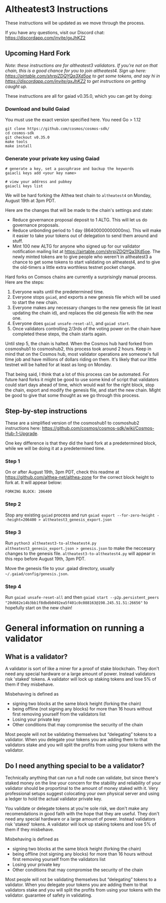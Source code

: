 # Altheatest3 Instructions

These instructions will be updated as we move through the process.

If you have any questions, visit our Discord chat: https://discordapp.com/invite/gxJhKZ2

## Upcoming Hard Fork

_Note: these instructions are for altheatest3 validators. If you're not on that chain, this is a good chance for you to join altheatest4. Sign up here: https://airtable.com/shrpjZDQYQa3Xd5oe to get some tokens, and say hi in https://discordapp.com/invite/gxJhKZ2 to get instructions on getting caught up._

These instructions are all for gaiad v0.35.0, which you can get by doing:

### Download and build Gaiad

You must use the exact version specified here. You need Go > 1.12

```
git clone https://github.com/cosmos/cosmos-sdk/
cd cosmos-sdk
git checkout v0.35.0
make tools
make install
```

### Generate your private key using Gaiad

```
# generate a key, set a passphrase and backup the keywords
gaiacli keys add <your key name>

# view your address and pubkey
gaiacli keys list
```

We will be hard forking the Althea test chain to `altheatest4` on Monday, August 19th at 3pm PDT.

Here are the changes that will be made to the chain's settings and state:

- Reduce governance proposal deposit to 1 ALTG. This will let us do governance proposals.
- Reduce unbonding period to 1 day (86400000000000ns). This will make it easier to take your tokens out of delegation to send them around and stuff.
- Mint 100 new ALTG for anyone who signed up for our validator notification mailing list at https://airtable.com/shrpjZDQYQa3Xd5oe. The newly minted tokens are to give people who weren't in altheatest3 a chance to get some tokens to start validating on altheatest4, and to give the old-timers a little extra worthless testnet pocket change.

Hard forks on Comsos chains are currently a surprisingly manual process. Here are the steps:

1. Everyone waits until the predetermined time.
2. Everyone stops `gaiad`, and exports a new genesis file which will be used to start the new chain.
3. Everyone makes any necessary changes to the new genesis file (at least updating the chain id), and replaces the old genesis file with the new one.
4. Everyone does `gaiad unsafe-reset-all`, and `gaiad start`.
5. Once validators controlling 2/3rds of the voting power on the chain have completed these steps, the chain starts again.

Until step 5, the chain is halted. When the Cosmos hub hard forked from cosmoshub1 to cosmoshub2, this process took around 2 hours. Keep in mind that on the Cosmos hub, most validator operations are someone's full time job and have millions of dollars riding on them. It's likely that our little testnet will be halted for at least as long on Monday.

That being said, I think that a lot of this process can be automated. For future hard forks it might be good to use some kind of script that validators could start days ahead of time, which would wait for the right block, stop the chain, export and modify the genesis file, and start the new chain. Might be good to give that some thought as we go through this process.

## Step-by-step instructions

These are a simplified version of the cosmoshub1 to cosmoshub2 instructions here: https://github.com/cosmos/cosmos-sdk/wiki/Cosmos-Hub-1-Upgrade.

One key difference is that they did the hard fork at a predetermined block, while we will be doing it at a predetermined time.

### Step 1

On or after August 19th, 3pm PDT, check this readme at https://github.com/althea-net/althea-zone for the correct block height to fork at. It will appear below:

```
FORKING BLOCK: 206400
```

### Step 2

Stop any existing `gaiad` process and run `gaiad export --for-zero-height --height=206400 > altheatest3_genesis_export.json`

### Step 3

Run `python3 altheatest3-to-altheatest4.py altheatest3_genesis_export.json > genesis.json` to make the neccesary changes to the genesis file. `altheatest3-to-altheatest4.py` will appear in this repo before August 19th, 3pm PDT.

Move the genesis file to your .gaiad directory, usually `~/.gaiad/config/genesis.json`.

### Step 4

Run `gaiad unsafe-reset-all` and then `gaiad start --p2p.persistent_peers "20d682e14b3bb1f8dbdb0492ea5f401c0c088163@198.245.51.51:26656"` to hopefully start on the new chain!

# General information on running a validator

## What is a validator?

A validator is sort of like a miner for a proof of stake blockchain. They don't need any special hardware or a large amount of power. Instead validators risk 'staked' tokens. A validator will lock up staking tokens and lose 5% of them if they misbehave.

Misbehaving is defined as

- signing two blocks at the same block height (forking the chain)
- being offline (not signing any blocks) for more than 16 hours without first removing yourself from the validators list
- Losing your private key
- Other conditions that may compromise the security of the chain

Most people will not be validating themselves but “delegating” tokens to a validator. When you delegate your tokens you are adding them to that validators stake and you will split the profits from using your tokens with the validator.

## Do I need anything special to be a validator?

Technically anything that can run a full node can validate, but since there's staked money on the line your concern for the stability and reliability of your validator should be proportinal to the amount of money staked with it. Very professional setups suggest colocating your own physical server and using a ledger to hold the actual validator private key.

You validate or delegate tokens at you're sole risk, we don't make any recomendations in good faith with the hope that they are useful. They don't need any special hardware or a large amount of power. Instead validators risk 'staked' tokens. A validator will lock up staking tokens and lose 5% of them if they misbehave.

Misbehaving is defined as

- signing two blocks at the same block height (forking the chain)
- being offline (not signing any blocks) for more than 16 hours without first removing yourself from the validators list
- Losing your private key
- Other conditions that may compromise the security of the chain

Most people will not be validating themselves but “delegating” tokens to a validator. When you delegate your tokens you are adding them to that validators stake and you will split the profits from using your tokens with the validator.
guarantee of safety in validating.
